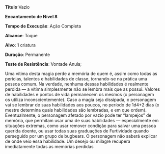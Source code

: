 **Titulo**:Vazio

**Encantamento de Nível 8**

**Tempo de Execução**: Ação Completa

**Alcance**: Toque

**Alvo**: 1 criatura

**Duração**: Permanente

**Teste de Resistência**: Vontade Anula;

Uma vítima desta magia perde a memória de quem é, assim como todas as perícias, talentos e habilidades de classe, tornando-se na prática uma pessoa comum. 
Na verdade, nenhuma dessas habilidades é realmente perdida — a vítima simplesmente não se lembra mais que as possui. 
Valores de habilidades e pontos de vida permanecem os mesmos (o personagem os utiliza inconscientemente).
Caso a magia seja dissipada, o personagem vai se lembrar de suas habilidades aos poucos, no período de 1d4+2 dias (o mestre determina quais habilidades são lembradas, e em que ordem).
Eventualmente, o personagem afetado por vazio pode ter “lampejos” de memória, que permitam usar uma de suas habilidades — especialmente em situações extremas, como usar remover condição para salvar uma pessoa querida doente, ou usar todas suas graduações de Furtividade quando perseguido por um grupo de bugbears. 
O personagem não saberá explicar de onde veio essa habilidade.
Um desejo ou milagre recupera imediatamente todas as memórias perdidas

